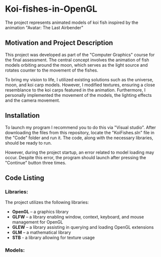 # Koi-fishes-in-OpenGL
The project represents animated models of koi fish inspired by the animation "Avatar: The Last Airbender"

## Motivation and Project Description
This project was developed as part of the "Computer Graphics" course for the final assessment. The central concept involves the animation of fish models orbiting around the moon, which serves as the light source and rotates counter to the movement of the fishes.

To bring my vision to life, I utilized existing solutions such as the universe, moon, and koi carp models. However, I modified textures, ensuring a close resemblance to the koi carps featured in the animation. 
Furthermore, I personally implemented the movement of the models, the lighting effects and the camera movement.

## Installation
To launch my program I recommend you to do this via "Visual studio". After downloading the files from this repository, locate the "KoiFishes.sln" file in the "Code" folder and run it. The code, along with the necessary libraries, should be ready to run. 

However, during the project startup, an error related to model loading may occur. Despite this error, the program should launch after pressing the "Continue" button three times.

## Code Listing
### Libraries:
The project utilizes the following libraries:

- **OpenGL** – a graphics library
- **GLFW** – a library enabling window, context, keyboard, and mouse management for OpenGL
- **GLEW** – a library assisting in querying and loading OpenGL extensions
- **GLM** – a mathematical library
- **STB** - a library allowing for texture usage

### Models:
